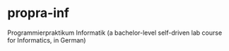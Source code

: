 # propra-inf
Programmierpraktikum Informatik (a bachelor-level self-driven lab course for Informatics, in German)

